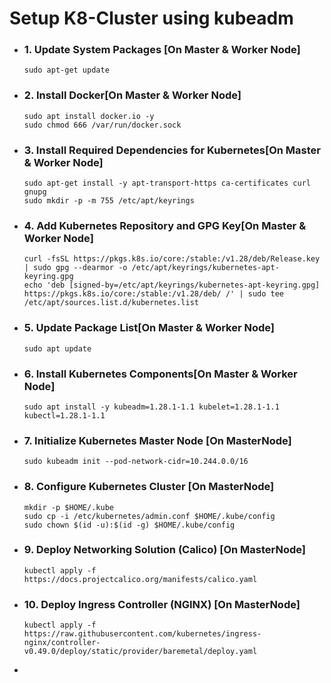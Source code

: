 # Setup K8-Cluster using kubeadm
- ### 1. Update System Packages [On Master & Worker Node]
  [](https://github.com/jaiswaladi246/DevOps_Shack_Ultimate_Pipeline_12_march/blob/main/PHASE-1/2.%20K8-Setup.md#1-update-system-packages-on-master--worker-node)
  
  ```
  sudo apt-get update
  ```
- ### 2. Install Docker[On Master & Worker Node]
  [](https://github.com/jaiswaladi246/DevOps_Shack_Ultimate_Pipeline_12_march/blob/main/PHASE-1/2.%20K8-Setup.md#2-install-dockeron-master--worker-node)
  
  ```
  sudo apt install docker.io -y
  sudo chmod 666 /var/run/docker.sock
  ```
- ### 3. Install Required Dependencies for Kubernetes[On Master & Worker Node]
  [](https://github.com/jaiswaladi246/DevOps_Shack_Ultimate_Pipeline_12_march/blob/main/PHASE-1/2.%20K8-Setup.md#3-install-required-dependencies-for-kuberneteson-master--worker-node)
  
  ```
  sudo apt-get install -y apt-transport-https ca-certificates curl gnupg
  sudo mkdir -p -m 755 /etc/apt/keyrings
  ```
- ### 4. Add Kubernetes Repository and GPG Key[On Master & Worker Node]
  [](https://github.com/jaiswaladi246/DevOps_Shack_Ultimate_Pipeline_12_march/blob/main/PHASE-1/2.%20K8-Setup.md#4-add-kubernetes-repository-and-gpg-keyon-master--worker-node)
  
  ```
  curl -fsSL https://pkgs.k8s.io/core:/stable:/v1.28/deb/Release.key | sudo gpg --dearmor -o /etc/apt/keyrings/kubernetes-apt-keyring.gpg
  echo 'deb [signed-by=/etc/apt/keyrings/kubernetes-apt-keyring.gpg] https://pkgs.k8s.io/core:/stable:/v1.28/deb/ /' | sudo tee /etc/apt/sources.list.d/kubernetes.list
  ```
- ### 5. Update Package List[On Master & Worker Node]
  [](https://github.com/jaiswaladi246/DevOps_Shack_Ultimate_Pipeline_12_march/blob/main/PHASE-1/2.%20K8-Setup.md#5-update-package-liston-master--worker-node)
  
  ```
  sudo apt update
  ```
- ### 6. Install Kubernetes Components[On Master & Worker Node]
  [](https://github.com/jaiswaladi246/DevOps_Shack_Ultimate_Pipeline_12_march/blob/main/PHASE-1/2.%20K8-Setup.md#6-install-kubernetes-componentson-master--worker-node)
  
  ```
  sudo apt install -y kubeadm=1.28.1-1.1 kubelet=1.28.1-1.1 kubectl=1.28.1-1.1
  ```
- ### 7. Initialize Kubernetes Master Node [On MasterNode]
  [](https://github.com/jaiswaladi246/DevOps_Shack_Ultimate_Pipeline_12_march/blob/main/PHASE-1/2.%20K8-Setup.md#7-initialize-kubernetes-master-node-on-masternode)
  
  ```
  sudo kubeadm init --pod-network-cidr=10.244.0.0/16
  ```
- ### 8. Configure Kubernetes Cluster [On MasterNode]
  [](https://github.com/jaiswaladi246/DevOps_Shack_Ultimate_Pipeline_12_march/blob/main/PHASE-1/2.%20K8-Setup.md#8-configure-kubernetes-cluster-on-masternode)
  
  ```
  mkdir -p $HOME/.kube
  sudo cp -i /etc/kubernetes/admin.conf $HOME/.kube/config
  sudo chown $(id -u):$(id -g) $HOME/.kube/config
  ```
- ### 9. Deploy Networking Solution (Calico) [On MasterNode]
  [](https://github.com/jaiswaladi246/DevOps_Shack_Ultimate_Pipeline_12_march/blob/main/PHASE-1/2.%20K8-Setup.md#9-deploy-networking-solution-calico-on-masternode)
  
  ```
  kubectl apply -f https://docs.projectcalico.org/manifests/calico.yaml
  ```
- ### 10. Deploy Ingress Controller (NGINX) [On MasterNode]
  [](https://github.com/jaiswaladi246/DevOps_Shack_Ultimate_Pipeline_12_march/blob/main/PHASE-1/2.%20K8-Setup.md#10-deploy-ingress-controller-nginx-on-masternode)
  
  ```
  kubectl apply -f https://raw.githubusercontent.com/kubernetes/ingress-nginx/controller-v0.49.0/deploy/static/provider/baremetal/deploy.yaml
  ```
-